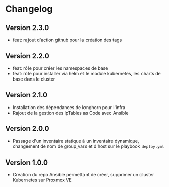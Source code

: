 # Changelog

## Version 2.3.0
 * feat: rajout d'action github pour la création des tags

## Version 2.2.0
 * feat: rôle pour créer les namespaces de base
 * feat: rôle pour installer via helm et le module kubernetes, les charts de base dans le cluster
 
## Version 2.1.0
  * Installation des dépendances de longhorn pour l'infra 
  * Rajout de la gestion des IpTables as Code avec Ansible
  
## Version 2.0.0
 * Passage d'un inventaire statique à un inventaire dynamique, changement de nom de group_vars et d'host sur le playbook `deploy.yml`
 
## Version 1.0.0
 * Création du repo Ansible permettant de créer, supprimer un cluster Kubernetes sur Proxmox VE
